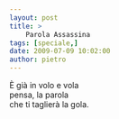 ```yaml
---
layout: post
title: >
    Parola Assassina
tags: [speciale,]
date: 2009-07-09 10:02:00
author: pietro
---
```

È già in volo e vola<br/>pensa, la parola<br/>che ti taglierà la gola.
